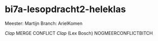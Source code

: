 # bi7a-lesopdracht2-heleklas

Meester: Martijn
Branch: ArielKomen 


*Clap* MERGE CONFLICT *Clap* (Lex Bosch)
NOGMEERCONFLICTBITCH
